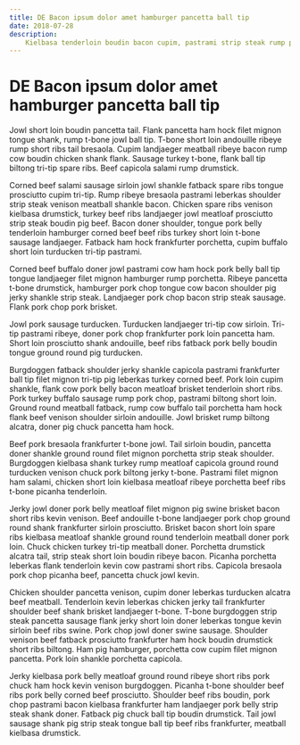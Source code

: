 ```yaml
---
title: DE Bacon ipsum dolor amet hamburger pancetta ball tip
date: 2018-07-28
description:
    Kielbasa tenderloin boudin bacon cupim, pastrami strip steak rump picanha meatloaf venison meatball ribeye. Burgdoggen t-bone jowl venison biltong andouille. Turducken shankle tongue landjaeger drumstick, pancetta porchetta. Brisket ham turkey andouille picanha. Pancetta chuck shank ham.
---
```


# DE Bacon ipsum dolor amet hamburger pancetta ball tip

Jowl short loin boudin pancetta tail. Flank pancetta ham hock filet mignon tongue shank, rump t-bone jowl ball tip. T-bone short loin andouille ribeye rump short ribs tail bresaola. Cupim landjaeger meatball ribeye bacon rump cow boudin chicken shank flank. Sausage turkey t-bone, flank ball tip biltong tri-tip spare ribs. Beef capicola salami rump drumstick.

Corned beef salami sausage sirloin jowl shankle fatback spare ribs tongue prosciutto cupim tri-tip. Rump ribeye bresaola pastrami leberkas shoulder strip steak venison meatball shankle bacon. Chicken spare ribs venison kielbasa drumstick, turkey beef ribs landjaeger jowl meatloaf prosciutto strip steak boudin pig beef. Bacon doner shoulder, tongue pork belly tenderloin hamburger corned beef beef ribs turkey short loin t-bone sausage landjaeger. Fatback ham hock frankfurter porchetta, cupim buffalo short loin turducken tri-tip pastrami.

Corned beef buffalo doner jowl pastrami cow ham hock pork belly ball tip tongue landjaeger filet mignon hamburger rump porchetta. Ribeye pancetta t-bone drumstick, hamburger pork chop tongue cow bacon shoulder pig jerky shankle strip steak. Landjaeger pork chop bacon strip steak sausage. Flank pork chop pork brisket.

Jowl pork sausage turducken. Turducken landjaeger tri-tip cow sirloin. Tri-tip pastrami ribeye, doner pork chop frankfurter pork loin pancetta ham. Short loin prosciutto shank andouille, beef ribs fatback pork belly boudin tongue ground round pig turducken.

Burgdoggen fatback shoulder jerky shankle capicola pastrami frankfurter ball tip filet mignon tri-tip pig leberkas turkey corned beef. Pork loin cupim shankle, flank cow pork belly bacon meatloaf brisket tenderloin short ribs. Pork turkey buffalo sausage rump pork chop, pastrami biltong short loin. Ground round meatball fatback, rump cow buffalo tail porchetta ham hock flank beef venison shoulder sirloin andouille. Jowl brisket rump biltong alcatra, doner pig chuck pancetta ham hock.

Beef pork bresaola frankfurter t-bone jowl. Tail sirloin boudin, pancetta doner shankle ground round filet mignon porchetta strip steak shoulder. Burgdoggen kielbasa shank turkey rump meatloaf capicola ground round turducken venison chuck pork biltong jerky t-bone. Pastrami filet mignon ham salami, chicken short loin kielbasa meatloaf ribeye porchetta beef ribs t-bone picanha tenderloin.

Jerky jowl doner pork belly meatloaf filet mignon pig swine brisket bacon short ribs kevin venison. Beef andouille t-bone landjaeger pork chop ground round shank frankfurter sirloin prosciutto. Brisket bacon short loin spare ribs kielbasa meatloaf shankle ground round tenderloin meatball doner pork loin. Chuck chicken turkey tri-tip meatball doner. Porchetta drumstick alcatra tail, strip steak short loin boudin ribeye bacon. Picanha porchetta leberkas flank tenderloin kevin cow pastrami short ribs. Capicola bresaola pork chop picanha beef, pancetta chuck jowl kevin.

Chicken shoulder pancetta venison, cupim doner leberkas turducken alcatra beef meatball. Tenderloin kevin leberkas chicken jerky tail frankfurter shoulder beef shank brisket landjaeger t-bone. T-bone burgdoggen strip steak pancetta sausage flank jerky short loin doner leberkas tongue kevin sirloin beef ribs swine. Pork chop jowl doner swine sausage. Shoulder venison beef fatback prosciutto frankfurter ham hock boudin drumstick short ribs biltong. Ham pig hamburger, porchetta cow cupim filet mignon pancetta. Pork loin shankle porchetta capicola.

Jerky kielbasa pork belly meatloaf ground round ribeye short ribs pork chuck ham hock kevin venison burgdoggen. Picanha t-bone shoulder beef ribs pork belly corned beef prosciutto. Shoulder beef ribs boudin, pork chop pastrami bacon kielbasa frankfurter ham landjaeger pork belly strip steak shank doner. Fatback pig chuck ball tip boudin drumstick. Tail jowl sausage shank pig strip steak tongue ball tip beef ribs frankfurter, meatball kielbasa drumstick.